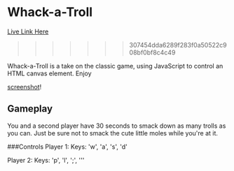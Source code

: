 # Whack-a-Troll


[Live Link Here][liveLink]

[liveLink]:https://emwads.github.io/whack-a-troll/
>>>>>>> 307454dda6289f283f0a50522c908bf0bf8c4c49

Whack-a-Troll is a take on the classic game, using JavaScript to control an
HTML canvas element. Enjoy

[screenshot]!

[link]:https://emwads.github.io/whack-a-troll/
[screenshot]:https://res.cloudinary.com/dznf6puuv/image/upload/v1469413049/portfolio/wat.png


## Gameplay
You and a second player have 30 seconds to smack down as many trolls as you can.
Just be sure not to smack the cute little moles while you're at it.

###Controls
Player 1:
Keys: 'w', 'a', 's', 'd'

Player 2:
Keys: 'p', 'l', ';', '''
